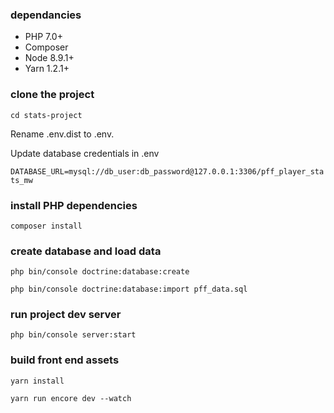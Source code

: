 ### dependancies 
- PHP 7.0+
- Composer
- Node 8.9.1+
- Yarn 1.2.1+

### clone the project

`cd stats-project`

Rename .env.dist to .env.

Update database credentials in .env

`DATABASE_URL=mysql://db_user:db_password@127.0.0.1:3306/pff_player_stats_mw`

### install PHP dependencies

`composer install`

### create database and load data
 
`php bin/console doctrine:database:create`

`php bin/console doctrine:database:import pff_data.sql`

### run project dev server

`php bin/console server:start`

### build front end assets

`yarn install`

`yarn run encore dev --watch`
